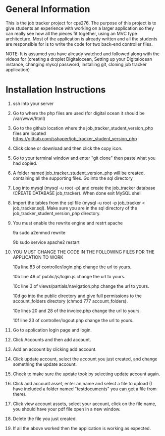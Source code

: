 # General Information
This is the job tracker project for cps276.  The purpose of this project is to give students an experience with working on a larger application so they can really see how all the pieces fit together, using an MVC type architecture.  Most of the application is already written and all the students are responsible for is to write the code for two back-end controller files.

NOTE: It is assumed you have already watched and followed along with the videos for (creating a droplet Digitalocean, Setting up your Digitalocean instance, changing mysql password, installing git, cloning job tracker application)

# Installation Instructions
1. ssh into your server

2. Go to where the php files are used (for digital ocean it should be /var/www/html) 

3. Go to the github location where the job_tracker_student_version_php files are located https://github.com/sshaper/job_tracker_student_version_php

4. Click clone or download and then click the copy icon.

5. Go to your terminal window and enter "git clone" then paste what you had copied.

6. A folder named job_tracker_student_version_php will be created, containing all the supporting files.  Go into the sql directory

7. Log into mysql (mysql -u root -p) and create the job_tracker database (CREATE DATABASE job_tracker). When done exit MySQL shell

8. Import the tables from the sql file (mysql -u root -p job_tracker < job_tracker.sql).  Make sure you are in the sql directory of the job_tracker_student_version_php directory.

9. You must enable the rewrite engine and restrt apache

	9a sudo a2enmod rewrite

	9b sudo service apache2 restart

10. YOU MUST CHANGE THE CODE IN THE FOLLOWING FILES FOR THE APPLICATION TO WORK

	10a line 83 of controller/login.php change the url to yours.

	10b line 49 of public/js/login.js change the url to yours.

	10c line 3 of views/partials/navigation.php change the url to yours.

	10d go into the public directory and give full permissions to the account_folders directory (chmod 777 account_folders).

	10e lines 20 and 28 of the invoice.php change the url to yours.

	10f line 23 of controller/logout.php change the url to yours.

11. Go to application login page and login.

12. Click Accounts and then add account.

13. Add an account by clicking add account.

14. Click update account, select the account you just created, and change something the update account.

15. Check to make sure the update took by selecting update account again.

16. Click add account asset, enter an name and select a file to upload (I have included a folder named "testdocuments" you can get a file from there).

17. Click view account assets, select your account, click on the file name, you should have your pdf file open in a new window.

18. Delete the file you just created.

19. If all the above worked then the application is working as expected. 
